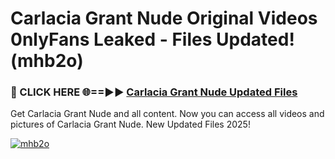 # Carlacia Grant Nude Original Videos 0nlyFans Leaked - Files Updated! (mhb2o)

<h3>🔴 CLICK HERE 🌐==►► <a href="https://tinyurl.com/5h6xmrr3" rel="nofollow">Carlacia Grant Nude Updated Files</a></h3>

Get Carlacia Grant Nude and all content. Now you can access all videos and pictures of Carlacia Grant Nude. New Updated Files 2025!

[![mhb2o](https://i.imgur.com/KVD873Z.gif)](https://tinyurl.com/5h6xmrr3)

